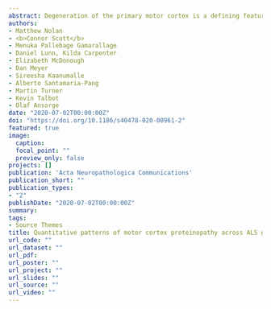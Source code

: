```yaml
---
abstract: Degeneration of the primary motor cortex is a defining feature of amyotrophic lateral sclerosis (ALS), which is associated with the accumulation of microscopic protein aggregates in neurons and glia. However, little is known about the quantitative burden and pattern of motor cortex proteinopathies across ALS genotypes. We combined quantitative digital image analysis with multi-level generalized linear modelling in an independent cohort of 82 ALS cases to explore the relationship between genotype, total proteinopathy load and cellular vulnerability to aggregate formation.
authors:
- Matthew Nolan
- <b>Connor Scott</b>
- Menuka Pallebage Gamarallage
- Daniel Lunn, Kilda Carpenter
- Elizabeth McDonough
- Dan Meyer
- Sireesha Kaanumalle
- Alberto Santamaria-Pang
- Martin Turner
- Kevin Talbot
- Olaf Ansorge
date: "2020-07-02T00:00:00Z"
doi: "https://doi.org/10.1186/s40478-020-00961-2"
featured: true
image:
  caption:
  focal_point: ""
  preview_only: false 
projects: []
publication: 'Acta Neuropathologica Communications'
publication_short: ""
publication_types:
- "2"
publishDate: "2020-07-02T00:00:00Z"
summary: 
tags:
- Source Themes
title: Quantitative patterns of motor cortex proteinopathy across ALS genotypes
url_code: ""
url_dataset: ""
url_pdf: 
url_poster: ""
url_project: ""
url_slides: ""
url_source: ""
url_video: ""
---
```

